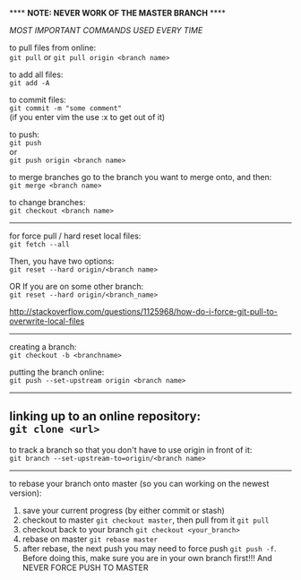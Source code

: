**** **NOTE: NEVER WORK OF THE MASTER BRANCH** ****

_MOST IMPORTANT COMMANDS USED EVERY TIME_

to pull files from online:  
`git pull` or `git pull origin <branch name>`

to add all files:  
`git add -A`

to commit files:  
`git commit -m "some comment"`   
(if you enter vim the use :x to get out of it)

to push:  
`git push`  
 or  
 `git push origin <branch name>`

to merge branches go to the branch you want to merge onto, and then:  
`git merge <branch name>`

to change branches:  
`git checkout <branch name>`


--------------------------------------------------------------------------------------------------------------
for force pull / hard reset local files:  
`git fetch --all`

Then, you have two options:  
`git reset --hard origin/<branch name>`

OR If you are on some other branch:  
`git reset --hard origin/<branch_name>`

http://stackoverflow.com/questions/1125968/how-do-i-force-git-pull-to-overwrite-local-files

----------------------------------------------------------------------------------------------------------------
creating a branch:  
`git checkout -b <branchname>`

putting the branch online:  
`git push --set-upstream origin <branch name>`

----------------------------------------------------------------------------------------------------------------
linking up to an online repository:  
`git clone <url>`
----------------------------------------------------------------------------------------------------------------
to track a branch so that you don't have to use origin in front of it:  
`git branch --set-upstream-to=origin/<branch name>`

----------------------------------------------------------------------------------------------------------------
to rebase your branch onto master (so you can working on the newest version):  
1. save your current progress (by either commit or stash)
2. checkout to master `git checkout master`, then pull from it `git pull`
3. checkout back to your branch `git checkout <your_branch>`
4. rebase on master `git rebase master`
5. after rebase, the next push you may need to force push `git push -f`. Before doing this, make sure you are in your own branch first!!! And NEVER FORCE PUSH TO MASTER  
